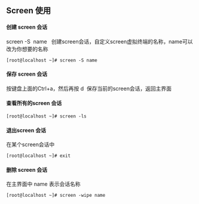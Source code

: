 ## Screen 使用

#### 创建 screen 会话

screen -S  name   创建screen会话，自定义screen虚拟终端的名称，name可以改为你想要的名称

```
[root@localhost ~]# screen -S name
```

#### 保存 screen 会话

按键盘上面的Ctrl+a，然后再按 d  保存当前的screen会话，返回主界面

#### 查看所有的screen 会话

```
[root@localhost ~]# screen -ls
```

#### 退出screen 会话

在某个screen会话中

```
[root@localhost ~]# exit
```

#### 删除 screen 会话

在主界面中 name 表示会话名称

```
[root@localhost ~]# screen -wipe name
```



